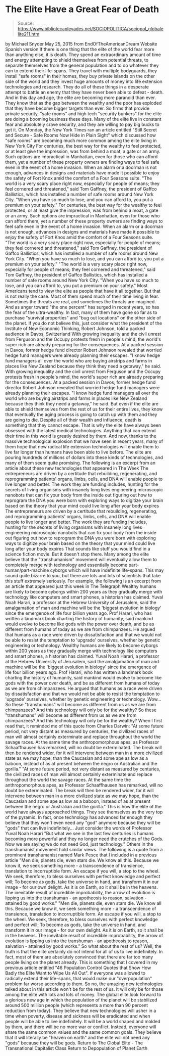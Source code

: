 # The Elite Have a Great Fear of Death

> Source: https://www.bibliotecapleyades.net/SOCIOPOLITICA/sociopol_globalelite211.htm

by Michael Snyder May 25, 2015 from EndOfTheAmericanDream Website
Spanish version
If there is one thing that the elite of the world fear more than anything else, it is death.
They spend an extraordinary amount of time and energy attempting to shield themselves from potential threats, to separate themselves from the general population and to do whatever they can to extend their life-spans.
They travel with multiple bodyguards, they install "safe rooms" in their homes, they buy private islands on the other side of the world and they invest huge amounts of money into life extension technologies and research. They do all of these things in a desperate attempt to battle an enemy that they have never been able to defeat - death.
And in this day and age, the elite are becoming more paranoid than ever.
They know that as the gap between the wealthy and the poor has exploded that they have become bigger targets than ever. So firms that provide private security, "safe rooms" and high tech "security bunkers" for the elite are doing a booming business these days.
Many of the elite live in constant fear and absolutely crave security, and they are willing to pay big bucks to get it.
On Monday, the New York Times ran an article entitled "Still Secret and Secure - Safe Rooms Now Hide in Plain Sight" which discussed how "safe rooms" are becoming much more common among the elite living in New York City
For centuries, the best way for the wealthy to feel protected, or at least give the impression, was from behind a moat, a gate or an army. Such options are impractical in Manhattan, even for those who can afford them, yet a number of these property owners are finding ways to feel safe even in the event of a home invasion. When an alarm or a doorman is not enough, advances in designs and materials have made it possible to enjoy the safety of Fort Knox amid the comfort of a Four Seasons suite. "The world is a very scary place right now, especially for people of means; they feel cornered and threatened," said Tom Gaffney, the president of Gaffco Ballistics, which has installed a number of safe rooms around New York City. "When you have so much to lose, and you can afford to, you put a premium on your safety."
For centuries, the best way for the wealthy to feel protected, or at least give the impression, was from behind a moat, a gate or an army.
Such options are impractical in Manhattan, even for those who can afford them, yet a number of these property owners are finding ways to feel safe even in the event of a home invasion.
When an alarm or a doorman is not enough, advances in designs and materials have made it possible to enjoy the safety of Fort Knox amid the comfort of a Four Seasons suite.
"The world is a very scary place right now, especially for people of means; they feel cornered and threatened," said Tom Gaffney, the president of Gaffco Ballistics, which has installed a number of safe rooms around New York City. "When you have so much to lose, and you can afford to, you put a premium on your safety."
"The world is a very scary place right now, especially for people of means; they feel cornered and threatened," said Tom Gaffney, the president of Gaffco Ballistics, which has installed a number of safe rooms around New York City.
"When you have so much to lose, and you can afford to, you put a premium on your safety."
Most Americans tend to view the elite as people that have it all together.
But that is not really the case. Most of them spend much of their time living in fear. Sometimes the threats are real, and sometimes the threats are imagined.
And as anger toward "the one percent" has surged in recent years, so has the fear of the ultra-wealthy. In fact, many of them have gone so far as to purchase "survival properties" and "bug out locations" on the other side of the planet.
If you do not believe this, just consider what the president of the Institute of New Economic Thinking, Robert Johnson, told a packed audience in Davos, Switzerland
With growing inequality and the civil unrest from Ferguson and the Occupy protests fresh in people's mind, the world's super rich are already preparing for the consequences. At a packed session in Davos, former hedge fund director Robert Johnson revealed that worried hedge fund managers were already planning their escapes. "I know hedge fund managers all over the world who are buying airstrips and farms in places like New Zealand because they think they need a getaway," he said.
With growing inequality and the civil unrest from Ferguson and the Occupy protests fresh in people's mind, the world's super rich are already preparing for the consequences.
At a packed session in Davos, former hedge fund director Robert Johnson revealed that worried hedge fund managers were already planning their escapes.
"I know hedge fund managers all over the world who are buying airstrips and farms in places like New Zealand because they think they need a getaway," he said.
But even if the elite are able to shield themselves from the rest of us for their entire lives, they know that eventually the aging process is going to catch up with them and they are going to die.
Despite all of their wealth and influence, death is something that they cannot escape.
That is why the elite have always been obsessed with the latest medical technologies. Anything that can extend their time in this world is greatly desired by them.
And now, thanks to the massive technological explosion that we have seen in recent years, many of them hope that new radical life extension technologies will enable them to live far longer than humans have been able to live before.
The elite are pouring hundreds of millions of dollars into these kinds of technologies, and many of them seem quite promising.
The following is an excerpt from an article about these new technologies that appeared in The Week
The entrepreneurs are driven by a certitude that rebuilding, regenerating, and reprogramming patients' organs, limbs, cells, and DNA will enable people to live longer and better. The work they are funding includes, hunting for the secrets of living organisms with insanely long lives engineering microscopic nanobots that can fix your body from the inside out figuring out how to reprogram the DNA you were born with exploring ways to digitize your brain based on the theory that your mind could live long after your body expires
The entrepreneurs are driven by a certitude that rebuilding, regenerating, and reprogramming patients' organs, limbs, cells, and DNA will enable people to live longer and better.
The work they are funding includes,
hunting for the secrets of living organisms with insanely long lives
engineering microscopic nanobots that can fix your body from the inside out
figuring out how to reprogram the DNA you were born with
exploring ways to digitize your brain based on the theory that your mind could live long after your body expires
That sounds like stuff you would find in a science fiction movie.
But it doesn't stop there. Many among the elite believe that the "transhumanism" movement will eventually allow them to completely merge with technology and essentially become part-human/part-machine cyborgs which will have indefinite life-spans.
This may sound quite bizarre to you, but there are lots and lots of scientists that take this stuff extremely seriously.
For example, the following is an excerpt from an article that appeared just this week in The Telegraph
Wealthy humans are likely to become cyborgs within 200 years as they gradually merge with technology like computers and smart phones, a historian has claimed. Yuval Noah Harari, a professor at the Hebrew University of Jerusalem, said the amalgamation of man and machine will be the 'biggest evolution in biology' since the emergence of life four billion years ago. Prof Harari, who has written a landmark book charting the history of humanity, said mankind would evolve to become like gods with the power over death, and be as different from humans of today as we are from chimpanzees. He argued that humans as a race were driven by dissatisfaction and that we would not be able to resist the temptation to 'upgrade' ourselves, whether by genetic engineering or technology.
Wealthy humans are likely to become cyborgs within 200 years as they gradually merge with technology like computers and smart phones, a historian has claimed.
Yuval Noah Harari, a professor at the Hebrew University of Jerusalem, said the amalgamation of man and machine will be the 'biggest evolution in biology' since the emergence of life four billion years ago.
Prof Harari, who has written a landmark book charting the history of humanity, said mankind would evolve to become like gods with the power over death, and be as different from humans of today as we are from chimpanzees.
He argued that humans as a race were driven by dissatisfaction and that we would not be able to resist the temptation to 'upgrade' ourselves, whether by genetic engineering or technology.
Wow...
So these "transhumans" will become as different from us as we are from chimpanzees? And this technology will only be for the wealthy?
So these "transhumans" will become as different from us as we are from chimpanzees?
And this technology will only be for the wealthy?
When I first read that, it reminded me of this quote from Charles Darwin:
"At some future period, not very distant as measured by centuries, the civilized races of man will almost certainly exterminate and replace throughout the world the savage races. At the same time the anthropomorphous apes, as Professor Schaaffhausen has remarked, will no doubt be exterminated. The break will then be rendered wider, for it will intervene between man in a more civilized state as we may hope, than the Caucasian and some ape as low as a baboon, instead of as at present between the negro or Australian and the gorilla."
"At some future period, not very distant as measured by centuries, the civilized races of man will almost certainly exterminate and replace throughout the world the savage races.
At the same time the anthropomorphous apes, as Professor Schaaffhausen has remarked, will no doubt be exterminated.
The break will then be rendered wider, for it will intervene between man in a more civilized state as we may hope, than the Caucasian and some ape as low as a baboon, instead of as at present between the negro or Australian and the gorilla."
This is how the elite of the world have always approached things.
They see themselves as the very top of the pyramid. In fact, once technology has advanced far enough they believe that they won't even need any "god" anymore because they will be "gods" that can live indefinitely...
Just consider the words of Professor Yuval Noah Harari
"But what we see in the last few centuries is humans becoming more powerful and they no longer need the crutches of the Gods. Now we are saying we do not need God, just technology."
Others in the transhumanist movement hold similar views.
The following is a quote from a prominent transhumanist named Mark Pesce that I included in a previous article
"Men die, planets die, even stars die. We know all this. Because we know it, we seek something more - a transcendence of transience, translation to incorruptible form. An escape if you will, a stop to the wheel. We seek, therefore, to bless ourselves with perfect knowledge and perfect will; To become as gods, take the universe in hand, and transform it in our image - for our own delight. As it is on Earth, so it shall be in the heavens. The inevitable result of incredible improbability, the arrow of evolution is lipping us into the transhuman - an apotheosis to reason, salvation - attained by good works."
"Men die, planets die, even stars die. We know all this.
Because we know it, we seek something more - a transcendence of transience, translation to incorruptible form. An escape if you will, a stop to the wheel.
We seek, therefore, to bless ourselves with perfect knowledge and perfect will; To become as gods, take the universe in hand, and transform it in our image - for our own delight.
As it is on Earth, so it shall be in the heavens. The inevitable result of incredible improbability, the arrow of evolution is lipping us into the transhuman - an apotheosis to reason, salvation - attained by good works."
So what about the rest of us?
Well, the truth is that the elite certainly do not intend for all of us to live indefinitely. In fact, most of them are absolutely convinced that there are far too many people living on the planet already.
This is something that I covered in my previous article entitled "46 Population Control Quotes that Show How Badly the Elite Want to Wipe Us All Out".
If everyone was allowed to radically extend their life-spans, that would make our "overpopulation" problem far worse according to them. So no, the amazing new technologies talked about in this article won't be for the rest of us. It will only be for those among the elite with lots and lots of money.
The global elite look forward to a glorious new age in which the population of the planet will be stabilized around 500 million people (which represents a more than 90 percent reduction from today).
They believe that new technologies will usher in a time when poverty, disease and sickness will be eradicated and when people will be able to live indefinitely.
It will be a world shaped and molded by them, and there will be no more war or conflict. Instead, everyone will share the same common values and the same common goals.
They believe that it will literally be "heaven on earth" and the elite will not need any "gods" because they will be gods.
Return to The Global Elite - The Transnational Capitalist Class
Return to Depopulation of Planet Earth
